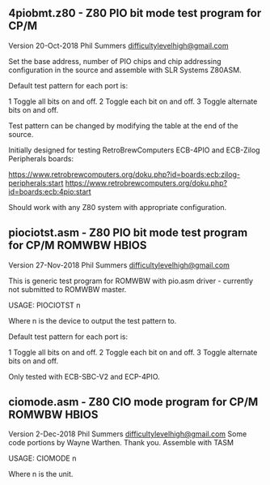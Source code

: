 4piobmt.z80 - Z80 PIO bit mode test program for CP/M
----------------------------------------------------

Version 20-Oct-2018 
Phil Summers
difficultylevelhigh@gmail.com

Set the base address, number of PIO chips and chip addressing configuration in the source and assemble with SLR Systems Z80ASM.

Default test pattern for each port is:
 
 1 Toggle all bits on and off. 
 2 Toggle each bit on and off.
 3 Toggle alternate bits on and off. 

Test pattern can be changed by modifying the table at the end of the source.

Initially designed for testing RetroBrewComputers ECB-4PIO and ECB-Zilog Peripherals boards:

https://www.retrobrewcomputers.org/doku.php?id=boards:ecb:zilog-peripherals:start
https://www.retrobrewcomputers.org/doku.php?id=boards:ecb:4pio:start

Should work with any Z80 system with appropriate configuration.

piociotst.asm - Z80 PIO bit mode test program for CP/M ROMWBW HBIOS
-------------------------------------------------------------------

Version 27-Nov-2018 
Phil Summers
difficultylevelhigh@gmail.com

This is generic test program for ROMWBW with pio.asm driver - currently not submitted to ROMWBW master.

USAGE: PIOCIOTST n

Where n is the device to output the test pattern to.

Default test pattern for each port is:
 
1 Toggle all bits on and off. 
2 Toggle each bit on and off.
3 Toggle alternate bits on and off.

Only tested with ECB-SBC-V2 and ECP-4PIO.

ciomode.asm - Z80 CIO mode program for CP/M ROMWBW HBIOS
-------------------------------------------------------------------

Version 2-Dec-2018 
Phil Summers
difficultylevelhigh@gmail.com
Some code portions by Wayne Warthen. Thank you.
Assemble with TASM

USAGE: CIOMODE n

Where n is the unit.

